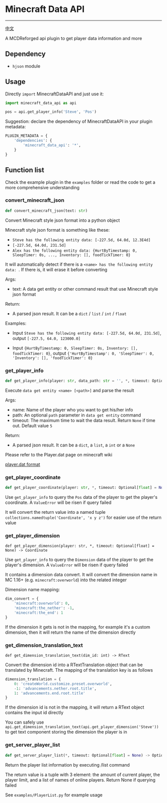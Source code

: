 # Minecraft Data API
-------------

[中文](https://github.com/MCDReforged/MinecraftDataAPI/blob/master/README_cn.md)

A MCDReforged api plugin to get player data information and more

## Dependency

- `hjson` module

## Usage

Directly `import` MinecraftDataAPI and just use it:

```python
import minecraft_data_api as api

pos = api.get_player_info('Steve', 'Pos')
```

Suggestion: declare the dependency of MinecraftDataAPI in your plugin metadata:

```python
PLUGIN_METADATA = {
	'dependencies': {
		'minecraft_data_api': '*',
	}
}
```

## Function list

Check the example plugin in the `examples` folder or read the code to get a more comprehensive understanding

### convert_minecraft_json

```python
def convert_minecraft_json(text: str)
```

Convert Minecraft style json format into a python object

Minecraft style json format is something like these:

- `Steve has the following entity data: [-227.5d, 64.0d, 12.3E4d]`
- `[-227.5d, 64.0d, 231.5d]`
- `Alex has the following entity data: {HurtByTimestamp: 0, SleepTimer: 0s, ..., Inventory: [], foodTickTimer: 0}`

It will automatically detect if there is a `<name> has the following entity data: `. If there is, it will erase it before converting

Args:
- text: A data get entity or other command result that use Minecraft style json format

Return:
- A parsed json result. It can be a `dict` / `list` / `int` / `float`

Examples:

- Input `Steve has the following entity data: [-227.5d, 64.0d, 231.5d]`, output `[-227.5, 64.0, 123000.0]`

- Input `{HurtByTimestamp: 0, SleepTimer: 0s, Inventory: [], foodTickTimer: 0}`, output `{'HurtByTimestamp': 0, 'SleepTimer': 0, 'Inventory': [], 'foodTickTimer': 0}`

### get_player_info

```python
def get_player_info(player: str, data_path: str = '', *, timeout: Optional[float] = None)
```

Execute `data get entity <name> [<path>]` and parse the result

Args:
- name: Name of the player who you want to get his/her info
- path: An optional `path` parameter in `data get entity` command
- timeout: The maximum time to wait the data result. Return `None` if time out. Default value `5`

Return:
- A parsed json result. It can be a `dict`, a `list`, a `int` or a `None`

Please refer to the Player.dat page on minecraft wiki

[player.dat format](https://minecraft.wiki/w/Player.dat_format)

### get_player_coordinate

```python
def get_player_coordinate(player: str, *, timeout: Optional[float] = None) -> Union[int or str]
```

Use `get_player_info` to query the `Pos` data of the player to get the player's coordinate. A `ValueError` will be risen if query failed

It will convert the return value into a named tuple `collections.namedtuple('Coordinate', 'x y z')` for easier use of the return value

### get_player_dimension

```
def get_player_dimension(player: str, *, timeout: Optional[float] = None) -> Coordinate
```

Use `get_player_info` to query the `Dimension` data of the player to get the player's dimension. A `ValueError` will be risen if query failed

It contains a dimension data convert. It will convert the dimension name in MC 1.16+ (e.g. `minecraft:overworld`) into the related integer

Dimension name mapping:

```python
dim_convert = {
    'minecraft:overworld': 0,
    'minecraft:the_nether': -1,
    'minecraft:the_end': 1
}
```

If the dimension it gets is not in the mapping, for example it's a custom dimension, then it will return the name of the dimension directly

### get_dimension_translation_text

```
def get_dimension_translation_text(dim_id: int) -> RText
```

Convert the dimension id into a RTextTranslation object that can be translated by Minecraft. The mapping of the translation key is as follows

```python
dimension_translation = {
    0: 'createWorld.customize.preset.overworld',
    -1: 'advancements.nether.root.title',
    1: 'advancements.end.root.title'
}
```

If the dimension id is not in the mapping, it will return a RText object contains the input id directly

You can safely use `api.get_dimension_translation_text(api.get_player_dimension('Steve'))` to get text component storing the dimension the player is in

### get_server_player_list

```python
def get_server_player_list(*, timeout: Optional[float] = None) -> Optional[Tuple[int, int, List[str]]]
```

Return the player list information by executing /list command

The return value is a tuple with 3 element: the amount of current player, the player limit, and a list of names of online players. Return None if querying failed

See `examples/PlayerList.py` for example usage
